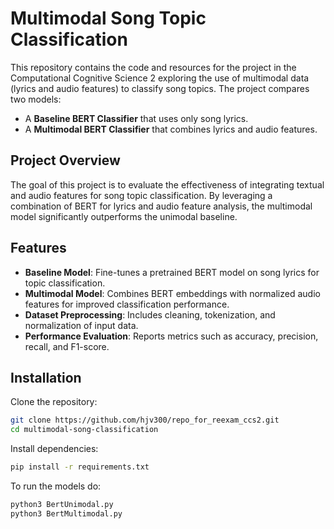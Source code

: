 # Multimodal Song Topic Classification

This repository contains the code and resources for the project in the Computational Cognitive Science 2 exploring the use of multimodal data (lyrics and audio features) to classify song topics. The project compares two models:
- A **Baseline BERT Classifier** that uses only song lyrics.
- A **Multimodal BERT Classifier** that combines lyrics and audio features.

## Project Overview

The goal of this project is to evaluate the effectiveness of integrating textual and audio features for song topic classification. By leveraging a combination of BERT for lyrics and audio feature analysis, the multimodal model significantly outperforms the unimodal baseline.

## Features

- **Baseline Model**: Fine-tunes a pretrained BERT model on song lyrics for topic classification.
- **Multimodal Model**: Combines BERT embeddings with normalized audio features for improved classification performance.
- **Dataset Preprocessing**: Includes cleaning, tokenization, and normalization of input data.
- **Performance Evaluation**: Reports metrics such as accuracy, precision, recall, and F1-score.

## Installation

Clone the repository:
```bash
git clone https://github.com/hjv300/repo_for_reexam_ccs2.git
cd multimodal-song-classification 
```

Install dependencies:
```bash
pip install -r requirements.txt
```
To run the models do:
```bash
python3 BertUnimodal.py 
python3 BertMultimodal.py
```
